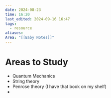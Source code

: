 ```yaml
---
date: 2024-08-23
time: 16:20
last_edited: 2024-09-16 16:47
tags:
  - resource
aliases: 
Area: "[[Baby Notes]]"
---
```

# Areas to Study
- Quantum Mechanics
- String theory
- Penrose theory (I have that book on my shelf)
-
